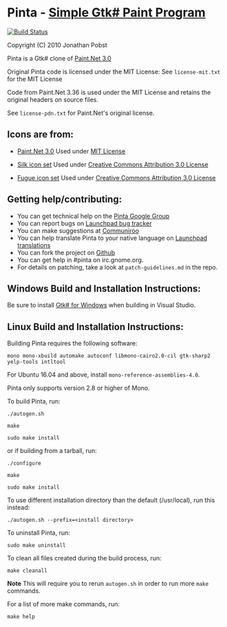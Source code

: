 # Pinta - [Simple Gtk# Paint Program](http://pinta-project.com/)

[![Build Status](https://travis-ci.org/PintaProject/Pinta.svg)](https://travis-ci.org/PintaProject/Pinta)

Copyright (C) 2010 Jonathan Pobst <monkey AT jpobst DOT com>

Pinta is a Gtk# clone of [Paint.Net 3.0](http://www.getpaint.net/)

Original Pinta code is licensed under the MIT License:
See `license-mit.txt` for the MIT License

Code from Paint.Net 3.36 is used under the MIT License and retains the
original headers on source files.

See `license-pdn.txt` for Paint.Net's original license.


## Icons are from:

- [Paint.Net 3.0](http://www.getpaint.net/)
Used under [MIT License](http://www.opensource.org/licenses/mit-license.php)

- [Silk icon set](http://www.famfamfam.com/lab/icons/silk/)
Used under [Creative Commons Attribution 3.0 License](http://creativecommons.org/licenses/by/3.0/)

- [Fugue icon set](http://pinvoke.com/)
Used under [Creative Commons Attribution 3.0 License](http://creativecommons.org/licenses/by/3.0/)

## Getting help/contributing:

- You can get technical help on the [Pinta Google Group](http://groups.google.com/group/pinta)
- You can report bugs on [Launchpad bug tracker](https://bugs.launchpad.net/pinta/+filebug)
- You can make suggestions at [Communiroo](https://communiroo.com/pintaproject/pinta/suggestions)
- You can help translate Pinta to your native language on [Launchpad translations](https://translations.launchpad.net/pinta)
- You can fork the project on [Github](https://github.com/PintaProject/Pinta)
- You can get help in #pinta on irc.gnome.org.
- For details on patching, take a look at `patch-guidelines.md` in the repo.


## Windows Build and Installation Instructions:

Be sure to install [Gtk# for Windows](http://download.xamarin.com/GTKforWindows/Windows/gtk-sharp-2.12.22.msi) when building in Visual Studio.

## Linux Build and Installation Instructions:

Building Pinta requires the following software:

`mono mono-xbuild automake autoconf libmono-cairo2.0-cil gtk-sharp2 yelp-tools intltool`

For Ubuntu 16.04 and above, install `mono-reference-assemblies-4.0`.

Pinta only supports version 2.8 or higher of Mono.

To build Pinta, run:

`./autogen.sh`

`make`

`sudo make install`

or if building from a tarball, run:

`./configure`

`make`

`sudo make install`

To use different installation directory than the default (/usr/local), run this instead:

`./autogen.sh --prefix=<install directory>`


To uninstall Pinta, run:

`sudo make uninstall`

To clean all files created during the build process, run:

`make cleanall`

**Note** This will require you to rerun `autogen.sh` in order to run more `make` commands.

For a list of more make commands, run:

`make help`
